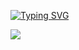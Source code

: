 <a href="https://git.io/typing-svg"><img src="https://readme-typing-svg.demolab.com?font=Fira+code&pause=1000&color=a9e7d6&random=false&width=435&lines=Welcome+to+my+GitHub+profile!!" alt="Typing SVG" /></a>

[![](https://visitcount.itsvg.in/api?id=priyansxu&label=Profile%20Views&color=0&icon=2&pretty=false)](https://visitcount.itsvg.in)
